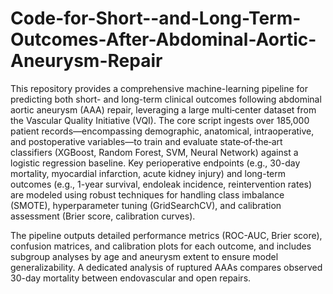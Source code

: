 # Code-for-Short--and-Long-Term-Outcomes-After-Abdominal-Aortic-Aneurysm-Repair
This repository provides a comprehensive machine-learning pipeline for predicting both short- and long-term clinical outcomes following abdominal aortic aneurysm (AAA) repair, leveraging a large multi‐center dataset from the Vascular Quality Initiative (VQI). The core script ingests over 185,000 patient records—encompassing demographic, anatomical, intraoperative, and postoperative variables—to train and evaluate state‐of‐the‐art classifiers (XGBoost, Random Forest, SVM, Neural Network) against a logistic regression baseline. Key perioperative endpoints (e.g., 30-day mortality, myocardial infarction, acute kidney injury) and long-term outcomes (e.g., 1-year survival, endoleak incidence, reintervention rates) are modeled using robust techniques for handling class imbalance (SMOTE), hyperparameter tuning (GridSearchCV), and calibration assessment (Brier score, calibration curves).

The pipeline outputs detailed performance metrics (ROC-AUC, Brier score), confusion matrices, and calibration plots for each outcome, and includes subgroup analyses by age and aneurysm extent to ensure model generalizability. A dedicated analysis of ruptured AAAs compares observed 30-day mortality between endovascular and open repairs. 
